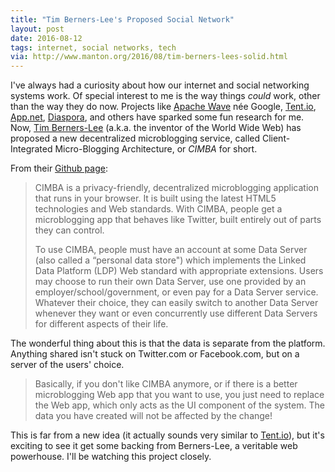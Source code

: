 ```yaml
---
title: "Tim Berners-Lee's Proposed Social Network"
layout: post
date: 2016-08-12
tags: internet, social networks, tech
via: http://www.manton.org/2016/08/tim-berners-lees-solid.html
---
```


I've always had a curiosity about how our internet and social networking systems work. Of special interest to me is the way things *could* work, other than the way they do now. Projects like [Apache Wave](https://incubator.apache.org/wave/) née Google, [Tent.io](https://tent.io), [App.net](https://app.net), [Diaspora](https://diasporafoundation.org), and others have sparked some fun research for me. Now, [Tim Berners-Lee](https://en.wikipedia.org/wiki/Tim_Berners-Lee) (a.k.a. the inventor of the World Wide Web) has proposed a new decentralized microblogging service, called Client-Integrated Micro-Blogging Architecture, or *CIMBA* for short.

From their [Github page](https://github.com/linkeddata/cimba):

> CIMBA is a privacy-friendly, decentralized microblogging application that runs in your browser. It is built using the latest HTML5 technologies and Web standards. With CIMBA, people get a microblogging app that behaves like Twitter, built entirely out of parts they can control.
>
> To use CIMBA, people must have an account at some Data Server (also called a “personal data store") which implements the Linked Data Platform (LDP) Web standard with appropriate extensions. Users may choose to run their own Data Server, use one provided by an employer/school/government, or even pay for a Data Server service. Whatever their choice, they can easily switch to another Data Server whenever they want or even concurrently use different Data Servers for different aspects of their life.

The wonderful thing about this is that the data is separate from the platform. Anything shared isn't stuck on Twitter.com or Facebook.com, but on a server of the users' choice.

> Basically, if you don't like CIMBA anymore, or if there is a better microblogging Web app that you want to use, you just need to replace the Web app, which only acts as the UI component of the system. The data you have created will not be affected by the change!

This is far from a new idea (it actually sounds very similar to [Tent.io](https://tent.io)), but it's exciting to see it get some backing from Berners-Lee, a veritable web powerhouse. I'll be watching this project closely.
